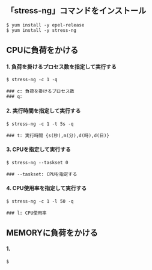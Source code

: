 ## 「stress-ng」コマンドをインストール

```
$ yum install -y epel-release
$ yum install -y stress-ng
```

## CPUに負荷をかける

#### 1. 負荷を掛けるプロセス数を指定して実行する

```
$ stress-ng -c 1 -q

### c: 負荷を掛けるプロセス数
### q:
```

#### 2. 実行時間を指定して実行する

```
$ stress-ng -c 1 -t 5s -q

### t: 実行時間 {s(秒),m(分),d(時),d(日)}
```

#### 3. CPUを指定して実行する

```
$ stress-ng --taskset 0

### --taskset: CPUを指定する
```

#### 4. CPU使用率を指定して実行する

```
$ stress-ng -c 1 -l 50 -q

### l: CPU使用率
```

## MEMORYに負荷をかける

#### 1.

```
$
```
